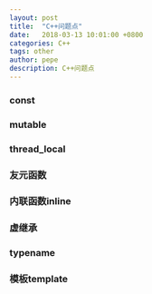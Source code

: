 ```yaml
---
layout: post
title:  "C++问题点"
date:   2018-03-13 10:01:00 +0800
categories: C++
tags: other
author: pepe
description: C++问题点
---
```


### **const**



### **mutable**



### **thread_local**



### **友元函数**



### **内联函数inline**



### **虚继承**



### **typename**



### **模板template**
























